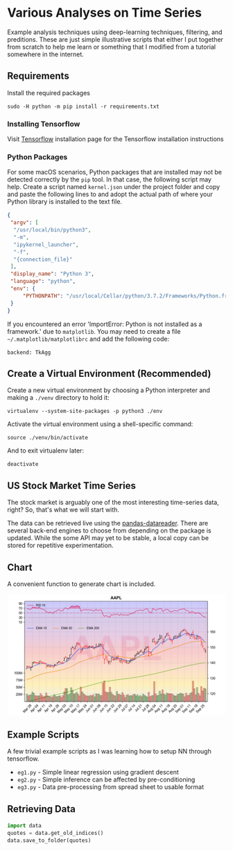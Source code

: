Various Analyses on Time Series
===

Example analysis techniques using deep-learning techniques, filtering, and preditions. These are just simple illustrative scripts that either I put together from scratch to help me learn or something that I modified from a tutorial somewhere in the internet.

## Requirements

Install the required packages
```shell
sudo -H python -m pip install -r requirements.txt
```

### Installing Tensorflow

Visit [Tensorflow] installation page for the Tensorflow installation instructions

### Python Packages

For some macOS scenarios, Python packages that are installed may not be detected correctly by the `pip` tool. In that case, the following script may help. Create a script named `kernel.json` under the project folder and copy and paste the following lines to and adopt the actual path of where your Python library is installed to the text file.
```json
{
 "argv": [
  "/usr/local/bin/python3",
  "-m",
  "ipykernel_launcher",
  "-f",
  "{connection_file}"
 ],
 "display_name": "Python 3",
 "language": "python",
 "env": {
     "PYTHONPATH": "/usr/local/Cellar/python/3.7.2/Frameworks/Python.framework/Versions/3.7/lib/python3.7/"
 }
}
```

If you encountered an error 'ImportError: Python is not installed as a framework.' due to `matplotlib`. You may need to create a file `~/.matplotlib/matplotlibrc` and add the following code:
```
backend: TkAgg
```

## Create a Virtual Environment (Recommended)

Create a new virtual environment by choosing a Python interpreter and making a `./venv` directory to hold it:
```shell
virtualenv --system-site-packages -p python3 ./env
```
Activate the virtual environment using a shell-specific command:
```shell
source ./venv/bin/activate
```
And to exit virtualenv later:
```shell
deactivate
```

## US Stock Market Time Series

The stock market is arguably one of the most interesting time-series data, right? So, that's what we will start with.

The data can be retrieved live using the [pandas-datareader]. There are several back-end engines to choose from depending on the package is updated. While the some API may yet to be stable, a local copy can be stored for repetitive experimentation.

## Chart

A convenient function to generate chart is included.

![chart](images/AAPL.png)

## Example Scripts

A few trivial example scripts as I was learning how to setup NN through tensorflow.

- `eg1.py` - Simple linear regression using gradient descent
- `eg2.py` - Simple inference can be affected by pre-conditioning
- `eg3.py` - Data pre-processing from spread sheet to usable format

## Retrieving Data

```python
import data
quotes = data.get_old_indices()
data.save_to_folder(quotes)
```
[pandas-datareader]:https://pandas-datareader.readthedocs.io/en/latest/

[TensorFlow]: https://www.tensorflow.org/install/pip
